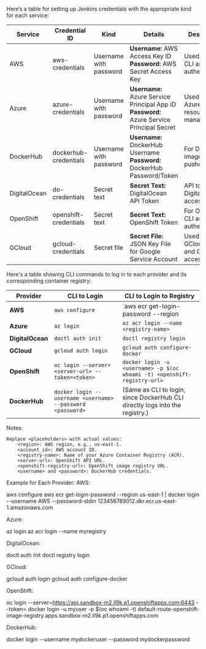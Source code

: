 Here’s a table for setting up Jenkins credentials with the appropriate kind for each service:

| **Service**      | **Credential ID**       | **Kind**                 | **Details**                                                    | **Description**                            |
|-------------------|-------------------------|--------------------------|----------------------------------------------------------------|--------------------------------------------|
| AWS              | aws-credentials         | Username with password   | **Username:** AWS Access Key ID<br>**Password:** AWS Secret Access Key | Used for AWS CLI and SDK authentication.  |
| Azure            | azure-credentials       | Username with password   | **Username:** Azure Service Principal App ID<br>**Password:** Azure Service Principal Secret | Used for Azure CLI and resource management. |
| DockerHub        | dockerhub-credentials   | Username with password   | **Username:** DockerHub Username<br>**Password:** DockerHub Password/Token | For Docker image pushes/pulls.             |
| DigitalOcean     | do-credentials          | Secret text              | **Secret Text:** DigitalOcean API Token                       | API token for DigitalOcean access.         |
| OpenShift        | openshift-credentials   | Secret text              | **Secret Text:** OpenShift Token                              | For OpenShift CLI and API authentication.  |
| GCloud           | gcloud-credentials      | Secret file              | **Secret File:** JSON Key File for Google Service Account     | Used for GCloud SDK and GKE access.        |


Here's a  table showing CLI commands to log in to each provider and its corresponding container registry:

| **Provider**      | **CLI to Login**                                                        | **CLI to Login to Registry**                                                       |
|--------------------|------------------------------------------------------------------------|------------------------------------------------------------------------------------|
| **AWS**           | `aws configure`                                                       | `aws ecr get-login-password --region <region> | docker login --username AWS --password-stdin <account_id>.dkr.ecr.<region>.amazonaws.com` |
| **Azure**         | `az login`                                                            | `az acr login --name <registry-name>`                                              |
| **DigitalOcean**  | `doctl auth init`                                                     | `doctl registry login`                                                             |
| **GCloud**        | `gcloud auth login`                                                   | `gcloud auth configure-docker`                                                    |
| **OpenShift**     | `oc login --server=<server-url> --token=<token>`                      | `docker login -u <username> -p $(oc whoami -t) <openshift-registry-url>`           |
| **DockerHub**     | `docker login --username <username> --password <password>`            | (Same as CLI to login, since DockerHub CLI directly logs into the registry.)       |

Notes:

    Replace <placeholders> with actual values:
        <region>: AWS region, e.g., us-east-1.
        <account_id>: AWS account ID.
        <registry-name>: Name of your Azure Container Registry (ACR).
        <server-url>: OpenShift API URL.
        <openshift-registry-url>: OpenShift image registry URL.
        <username> and <password>: DockerHub credentials.

Example for Each Provider:
AWS:

aws configure
aws ecr get-login-password --region us-east-1 | docker login --username AWS --password-stdin 123456789012.dkr.ecr.us-east-1.amazonaws.com

Azure:

az login
az acr login --name myregistry

DigitalOcean:

doctl auth init
doctl registry login

GCloud:

gcloud auth login
gcloud auth configure-docker

OpenShift:

oc login --server=https://api.sandbox-m2.ll9k.p1.openshiftapps.com:6443 --token=<your-token>
docker login -u myuser -p $(oc whoami -t) default-route-openshift-image-registry.apps.sandbox-m2.ll9k.p1.openshiftapps.com

DockerHub:

docker login --username mydockeruser --password mydockerpassword


